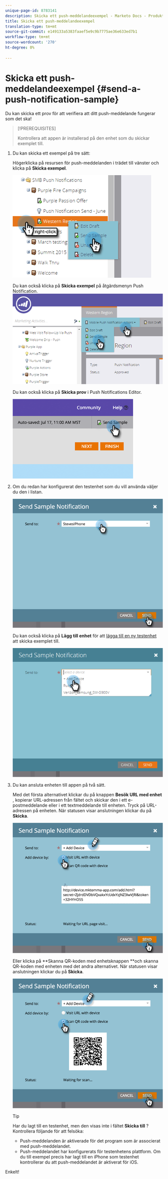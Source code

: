 ```yaml
---
unique-page-id: 8783141
description: Skicka ett push-meddelandeexempel - Marketo Docs - Produktdokumentation
title: Skicka ett push-meddelandeexempel
translation-type: tm+mt
source-git-commit: e149133a5383faaef5e9c9b7775ae36e633ed7b1
workflow-type: tm+mt
source-wordcount: '270'
ht-degree: 0%

---
```



# Skicka ett push-meddelandeexempel {#send-a-push-notification-sample}

Du kan skicka ett prov för att verifiera att ditt push-meddelande fungerar som det ska!

>[!PREREQUISITES]
>
>Kontrollera att appen är installerad på den enhet som du skickar exemplet till.

1. Du kan skicka ett exempel på tre sätt:

   Högerklicka på resursen för push-meddelanden i trädet till vänster och klicka på **Skicka exempel**.

   ![](assets/image2015-7-13-11-3a26-3a15.png)

   Du kan också klicka på **Skicka exempel** på åtgärdsmenyn Push Notification.\
   ![](assets/image2015-7-13-11-3a28-3a37.png)

   Du kan också klicka på **Skicka prov** i Push Notifications Editor.

   ![](assets/image2015-7-20-13-3a29-3a3.png)

1. Om du redan har konfigurerat den testenhet som du vill använda väljer du den i listan.

   ![](assets/image2015-7-29-8-3a25-3a17.png)

   Du kan också klicka på **Lägg till enhet** för att [lägga till en ny testenhet](adding-a-new-test-device.md) att skicka exemplet till.

   ![](assets/image2015-7-13-11-3a34-3a21.png)

1. Du kan ansluta enheten till appen på två sätt.

   Med det första alternativet klickar du på knappen **Besök URL med enhet** , kopierar URL-adressen från fältet och skickar den i ett e-postmeddelande eller i ett textmeddelande till enheten. Tryck på URL-adressen på enheten. När statusen visar anslutningen klickar du på **Skicka**.

   ![](assets/image2015-7-29-8-3a29-3a18.png)

   Eller klicka på **Skanna QR-koden med enhetsknappen **och skanna QR-koden med enheten med det andra alternativet. När statusen visar anslutningen klickar du på **Skicka**.

   ![](assets/image2015-7-29-8-3a31-3a20.png)

   >[!TIP]
   >
   >Har du lagt till en testenhet, men den visas inte i fältet **Skicka till** ? Kontrollera följande för att felsöka:
   >
   >    
   >    
   >    * Push-meddelanden är aktiverade för det program som är associerat med push-meddelandet.
      >    
      >    
      >
      >    
      >    
      >    




   * Push-meddelandet har konfigurerats för testenhetens plattform. Om du till exempel precis har lagt till en iPhone som testenhet kontrollerar du att push-meddelandet är aktiverat för iOS.


Enkelt!